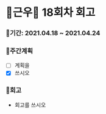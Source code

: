 # 🌼근우🌼 18회차 회고

### 🥕기간: 2021.04.18 ~ 2021.04.24

### 🍆주간계획

- [ ] 계획을
- [x] 쓰시오

### 🥦회고

- 회고를 쓰시오
